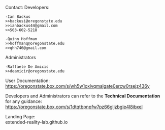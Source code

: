 
Contact:
  Developers: 
    
    -Ian Backus  
    >>backusi@oregonstate.edu  
    >>ianbackus44@gmail.com  
    >>503-602-5218  
    
    -Quinn Hoffman  
    >>hoffmanq@oregonstate.edu
    >>qhh746@gmail.com
    
  Administrators  
    
    -Raffaele De Amicis  
    >>deamicir@oregonstate.edu  
  
  
User Documentation:  
https://oregonstate.box.com/s/wh5w1oxlvqmalgate0ercw0rsejz436y

Developers and Administrators can refer to the **Technical Documentation** for any guidance:  
https://oregonstate.box.com/s/1dtqtbpnpfw7pz66gljzbgle4l8ibxel

Landing Page:  
extended-reality-lab.github.io
